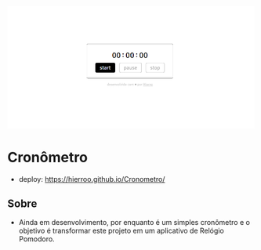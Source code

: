 <div align="center">
<img src="./images/Screenshot_1.png">
</div>

# Cronômetro

- deploy: https://hierroo.github.io/Cronometro/

## Sobre
 - Ainda em desenvolvimento, por enquanto é um simples cronômetro e o objetivo é transformar este projeto em um aplicativo de Relógio Pomodoro.

